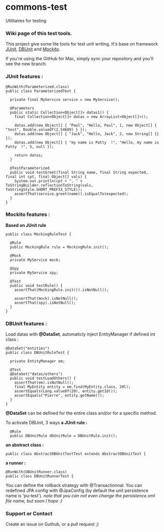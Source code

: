   commons-test
============

Utilitaires for testing

### Wiki page of this test tools.
This project give some lite tools for test unit writing.
It's base on framework [JUnit](http://www.junit.org/), [DBUnit](http://www.dbunit.org/) and [Mockito](http://code.google.com/p/mockito/).


If you're using the GitHub for Mac, simply sync your repository and you'll see the new branch.


### JUnit features :
```
@RunWith(Parameterized.class)
public class ParameterizedTest {

  private final MyService service = new MyService();

  @Parameters
  public static Collection<Object[]> datas1() {
    final Collection<Object[]> datas = new ArrayList<Object[]>();

    datas.add(new Object[] { "Paul", "Hello, Paul", 1, new Object[] { "test", Double.valueOf(2.54689) } });
    datas.add(new Object[] { "Jack", "Hello, Jack", 2, new String[] {} });
    datas.add(new Object[] { "my name is Patty  !", "Hello, my name is Patty  !", 5, null });

    return datas;
  }

  @TestParameterized
  public void testGreet(final String name, final String expected, final int cpt, final Object[] vals) {
    System.out.println(cpt + ", " + ToStringBuilder.reflectionToString(vals, ToStringStyle.SHORT_PREFIX_STYLE));
    assertThat(service.greet(name)).isEqualTo(expected);
  }
}
```


### Mockito features :
**Based on JUnit rule**
```
public class MockingRuleTest {

  @Rule
  public MockingRule rule = MockingRule.init();

  @Mock
  private MyService mock;

  @Spy
  private MyService spy;

  @Test
  public void testRule() {
    assertThat(MockingRule.init()).isNotNull();

    assertThat(mock).isNotNull();
    assertThat(spy).isNotNull();
  }
}
```


### DBUnit features :
Load datas with **@DataSet**, automaticly inject EntityManager if defined int class :
```
@DataSet("entities")
public class DBUnitRuleTest {

  private EntityManager em;

  @Test
  @DataSet("datas/others")
  public void testLoadOthers() {
    assertThat(em).isNotNull();
    final MyEntity entity = em.find(MyEntity.class, 20l);
    assertEquals(Long.valueOf(20), entity.getId());
    assertEquals("Pierre", entity.getName());
  }
}
```

**@DataSet** can be defined for the entire class and/or for a specific method.

To activate DBUnit, 3 ways
**a JUnit rule :**
```
  @Rule
  public DBUnitRule dbUnitRule = DBUnitRule.init();
```

**an abstract class :**
```
public class AbstractDBUnitTestTest extends AbstractDBUnitTest {
```

**a runner :**
```
@RunWith(DBUnitRunner.class)
public class DBUnitRunnerTest {
```

You can define the rollback strategy with @Transactionnal.
You can redefined JPA config with @JpaConfig (by default the unit persistence name is 'pu-test').
_note that you can not even change the persistence.xml file name, but soon I hope :)_

### Support or Contact
Create an issue on Guthub, or a pull request ;)
